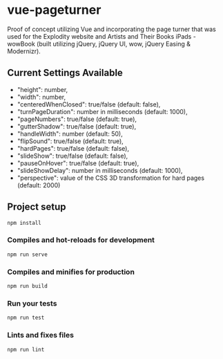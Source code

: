 # vue-pageturner

Proof of concept utilizing Vue and incorporating the page turner that was used for the Explodity website and Artists and Their Books iPads - wowBook (built utilizing jQuery, jQuery UI, wow, jQuery Easing & Modernizr).

## Current Settings Available
  - "height": number,
  - "width": number,
  - "centeredWhenClosed": true/false (default: false),
  - "turnPageDuration": number in milliseconds (default: 1000),
  - "pageNumbers": true/false (default: true),
  - "gutterShadow": true/false (default: true),
  - "handleWidth": number (default: 50),
  - "flipSound": true/false (default: true),
  - "hardPages": true/false (default: false),
  - "slideShow": true/false (default: false),
  - "pauseOnHover": true/false (default: true),
  - "slideShowDelay": number in milliseconds (default: 1000), 
  - "perspective": value of the CSS 3D transformation for hard pages (default: 2000)

## Project setup
```
npm install
```

### Compiles and hot-reloads for development
```
npm run serve
```

### Compiles and minifies for production
```
npm run build
```

### Run your tests
```
npm run test
```

### Lints and fixes files
```
npm run lint
```
